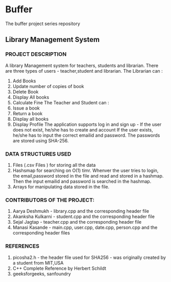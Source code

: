 # Buffer
The buffer project series repository
## Library Management System
### PROJECT DESCRIPTION  
A library Management system for teachers, students and librarian.
There are three types of users - teacher,student and librarian.
The Librarian can :
1. Add Books
2. Update number of copies of book
3. Delete Book
4. Display All books
5. Calculate Fine
The Teacher and Student can :
1. Issue a book
2. Return a book
3. Display all books
4. Display Profile
The application supports log in and sign up - If the user does not exist, he/she has to create and account
If the user exists, he/she has to input the correct emailid and password. The passwords are stored using SHA-256.

### DATA STRUCTURES USED
1. Files (.csv Files ) for storing all the data
2. Hashsmap for searching on O(1) timr. Whenver the user tries to login, the email,password stored in the file and read and stored in a hashmap. Then the input emailid and password is searched in the hashmap.
3. Arrays for manipulating data stored in the file.

### CONTRIBUTORS OF THE PROJECT: 
1. Aarya Deshmukh - library.cpp and the corresponding header file
2. Akanksha Kulkarni - student.cpp and the corresponding header file
3. Sejal Jagtap - teacher.cpp and the corresponding header file
4. Manasi Kasande - main.cpp, user.cpp, date.cpp, person.cpp and the corresponding header files

### REFERENCES
1. picosha2.h - the header file used for SHA256 - was originally created by a student from MIT,USA
2. C++ Complete Reference by Herbert Schildt
3. geeksforgeeks, sanfoundry

